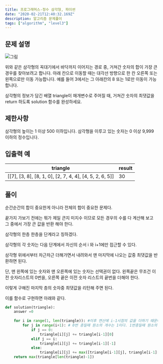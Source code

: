 ```yaml
---
title: 프로그래머스-정수 삼각형, 파이썬
date: "2020-02-21T12:40:32.169Z"
description: 알고리즘 문제풀이
tags: ["algorithm", "level3"] 
---
```


## 문제 설명

![그림](https://grepp-programmers.s3.amazonaws.com/files/production/97ec02cc39/296a0863-a418-431d-9e8c-e57f7a9722ac.png)

위와 같은 삼각형의 꼭대기에서 바닥까지 이어지는 경로 중, 거쳐간 숫자의 합이 가장 큰 경우를 찾아보려고 합니다. 아래 칸으로 이동할 때는 대각선 방향으로 한 칸 오른쪽 또는 왼쪽으로만 이동 가능합니다. 예를 들어 3에서는 그 아래칸의 8 또는 1로만 이동이 가능합니다.

삼각형의 정보가 담긴 배열 triangle이 매개변수로 주어질 때, 거쳐간 숫자의 최댓값을 return 하도록 solution 함수를 완성하세요.

## 제한사항
삼각형의 높이는 1 이상 500 이하입니다.
삼각형을 이루고 있는 숫자는 0 이상 9,999 이하의 정수입니다.
## 입출력 예
|triangle|result|
|-|-|
|[[7], [3, 8], [8, 1, 0], [2, 7, 4, 4], [4, 5, 2, 6, 5]]|	30|

## 풀이 


순간순간의 합이 중요한게 아니라 전체의 합이 중요한 문제다. 

끝가지 가보기 전에는 뭐가 제일 큰지 미지수 이므로 모든 경우의 수를 다 계산해 보고 그 중에서 가장 큰 값을 반환 해야 한다. 

삼각형의 한층 한층을 단계라고 칭하겠다. 

삼각형의 각 숫자는 다음 단계에서 자신의 순서 i 와 i+1에만 접근할 수 있다. 

삼각형 위에서부터 차근차근 더해가면서 내려와서 맨 마지막에 나오는 값중 최댓값을 반환하면 된다. 

단, 맨 왼쪽에 있는 숫자와 맨 오른쪽에 있는 숫자는 선택권이 없다. 
왼쪽끝은 무조건 이전 숫자리스트의 0번을, 오른쪽 끝은 이전 숫자 리스트의 끝번을 더해야 한다. 

이렇게 구해진 마지막 층의 숫자중 최댓값을 리턴해 주면 된다.

이를 함수로 구현하면 아래와 같다.


```python
def solution(triangle):
    answer =0
    
    for i in range(1, len(triangle)): #이후 연산에 i-1시점의 값을 더하기 때문에 0부터 시작이 아니라 1부터 시작을 한다. 
        for j in range(i+1): # 0번 층일때 원소의 개수는 1이다. 1번층일때 원소의 개수는 2다. 그니까 i+1개를 해야 답이 맞다. 모든 원소를 순회해야 하기 때문이다.
            if j == 0:
                triangle[i][j] += triangle[i-1][0]
            elif j == i:
                triangle[i][j] += triangle[i-1][-1]
            else:
                triangle[i][j] += max([triangle[i-1][j], triangle[i-1][j-1]])
    return max(triangle[len(triangle)-1])
```